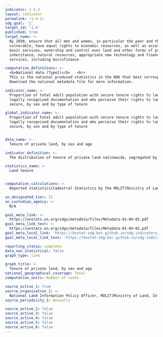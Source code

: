 ```yaml
---
indicator: 1.4.2
layout: indicator
permalink: /1-4-2/
sdg_goal: '1'
target_id: '1.4'
published: true
target_name: >-
  By 2030, ensure that all men and women, in particular the poor and the
  vulnerable, have equal rights to economic resources, as well as access to
  basic services, ownership and control over land and other forms of property,
  inheritance, natural resources, appropriate new technology and financial
  services, including microfinance

computation_definitions: >-
  <b>National data (Type1)</b>   <br>
  This is the national produced statistics in the ROK that best corresponds to the definition of UN SDGs indicators. <br>
  Download the national metadata file for more information.

indicator_name: >-
  Proportion of total adult population with secure tenure rights to land, with
  legally recognized documentation and who perceive their rights to land as
  secure, by sex and by type of tenure

global_indicator_name: >-
  Proportion of total adult population with secure tenure rights to land, with
  legally recognized documentation and who perceive their rights to land as
  secure, by sex and by type of tenure


data_name: >-
  Tenure of private land, by sex and age 

indicator_definition: >-
  The distribution of tenure of private land nationwide, segregated by owners’ age, sex (on the Resident Register), and city/province. 

statistics_name: >-
  Land tenure


computation_calculations: >-
  Reported statistics(Cadastral Statistics by the MOLIT(Ministry of Land, Infrastructure and Transport), Land Register, Individual Declared Land Value, and Resident Registration data by the MOIS(Ministry of the Interior and Safety)).

un_designated_tier: II
un_custodian_agency: >-
  N/A

goal_meta_link: >-
  https://unstats.un.org/sdgs/metadata/files/Metadata-01-04-02.pdf   
goal_meta_link_text: >-
  https://unstats.un.org/sdgs/metadata/files/Metadata-01-04-02.pdf   
goal_meta_local_link: 'https://kostat-sdg-kor.github.io/sdg-indicators/public/data/Metadata-01-04-02_ENG.pdf'
goal_meta_local_link_text: 'https://kostat-sdg-kor.github.io/sdg-indicators/public/data/Metadata-01-04-02_ENG.pdf'

reporting_status: complete
data_non_statistical: false
graph_type: line

graph_title: >-
  Tenure of private land, by sex and age 
national_geographical_coverage: Total
computation_units: Number of cases

source_active_1: true
source_organisation_1: >-
  National Land Information Policy Officer, MOLIT(Ministry of Land, Infrastructure and Transport), Korea National Spatial Data Infrastructure Portal
source_periodicity_1: Annually 

source_active_2: false
source_active_3: false
source_active_4: false
source_active_5: false
source_active_6: false
---
```


